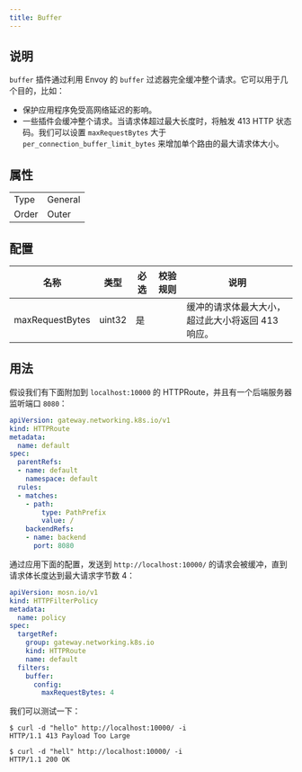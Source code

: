 ```yaml
---
title: Buffer
---
```


## 说明

`buffer` 插件通过利用 Envoy 的 `buffer` 过滤器完全缓冲整个请求。它可以用于几个目的，比如：

* 保护应用程序免受高网络延迟的影响。
* 一些插件会缓冲整个请求。当请求体超过最大长度时，将触发 413 HTTP 状态码。我们可以设置 `maxRequestBytes` 大于 `per_connection_buffer_limit_bytes` 来增加单个路由的最大请求体大小。

## 属性
|       |         |
|-------|---------|
| Type  | General |
| Order | Outer   |

## 配置

| 名称            | 类型   | 必选 | 校验规则 | 说明                                                                                |
|-----------------|--------|------|----------|-------------------------------------------------------------------------------------|
| maxRequestBytes | uint32 | 是   |          | 缓冲的请求体最大大小，超过此大小将返回 413 响应。                                      |

## 用法

假设我们有下面附加到 `localhost:10000` 的 HTTPRoute，并且有一个后端服务器监听端口 `8080`：

```yaml
apiVersion: gateway.networking.k8s.io/v1
kind: HTTPRoute
metadata:
  name: default
spec:
  parentRefs:
  - name: default
    namespace: default
  rules:
  - matches:
    - path:
        type: PathPrefix
        value: /
    backendRefs:
    - name: backend
      port: 8080
```

通过应用下面的配置，发送到 `http://localhost:10000/` 的请求会被缓冲，直到请求体长度达到最大请求字节数 4：

```yaml
apiVersion: mosn.io/v1
kind: HTTPFilterPolicy
metadata:
  name: policy
spec:
  targetRef:
    group: gateway.networking.k8s.io
    kind: HTTPRoute
    name: default
  filters:
    buffer:
      config:
        maxRequestBytes: 4
```

我们可以测试一下：

```
$ curl -d "hello" http://localhost:10000/ -i
HTTP/1.1 413 Payload Too Large
```

```
$ curl -d "hell" http://localhost:10000/ -i
HTTP/1.1 200 OK
```
